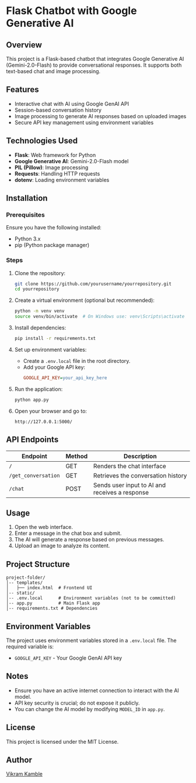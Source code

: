 # Flask Chatbot with Google Generative AI

## Overview
This project is a Flask-based chatbot that integrates Google Generative AI (Gemini-2.0-Flash) to provide conversational responses. It supports both text-based chat and image processing.

## Features
- Interactive chat with AI using Google GenAI API
- Session-based conversation history
- Image processing to generate AI responses based on uploaded images
- Secure API key management using environment variables

## Technologies Used
- **Flask**: Web framework for Python
- **Google Generative AI**: Gemini-2.0-Flash model
- **PIL (Pillow)**: Image processing
- **Requests**: Handling HTTP requests
- **dotenv**: Loading environment variables

## Installation
### Prerequisites
Ensure you have the following installed:
- Python 3.x
- pip (Python package manager)

### Steps
1. Clone the repository:
   ```sh
   git clone https://github.com/yourusername/yourrepository.git
   cd yourrepository
   ```

2. Create a virtual environment (optional but recommended):
   ```sh
   python -m venv venv
   source venv/bin/activate  # On Windows use: venv\Scripts\activate
   ```

3. Install dependencies:
   ```sh
   pip install -r requirements.txt
   ```

4. Set up environment variables:
   - Create a `.env.local` file in the root directory.
   - Add your Google API key:
     ```ini
     GOOGLE_API_KEY=your_api_key_here
     ```

5. Run the application:
   ```sh
   python app.py
   ```

6. Open your browser and go to:
   ```
   http://127.0.0.1:5000/
   ```

## API Endpoints
| Endpoint              | Method | Description |
|----------------------|--------|-------------|
| `/`                  | GET    | Renders the chat interface |
| `/get_conversation`  | GET    | Retrieves the conversation history |
| `/chat`              | POST   | Sends user input to AI and receives a response |

## Usage
1. Open the web interface.
2. Enter a message in the chat box and submit.
3. The AI will generate a response based on previous messages.
4. Upload an image to analyze its content.

## Project Structure
```
project-folder/
│-- templates/
│   ├── index.html  # Frontend UI
│-- static/
│-- .env.local      # Environment variables (not to be committed)
│-- app.py          # Main Flask app
│-- requirements.txt # Dependencies
```

## Environment Variables
The project uses environment variables stored in a `.env.local` file. The required variable is:
- `GOOGLE_API_KEY` - Your Google GenAI API key

## Notes
- Ensure you have an active internet connection to interact with the AI model.
- API key security is crucial; do not expose it publicly.
- You can change the AI model by modifying `MODEL_ID` in `app.py`.

## License
This project is licensed under the MIT License.

## Author
[Vikram Kamble](https://github.com/yourgithubprofile)

